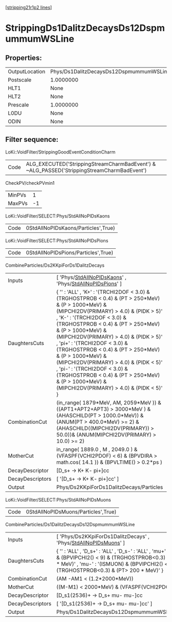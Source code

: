 [[stripping21r1p2 lines]](./stripping21r1p2-index)

# StrippingDs1DalitzDecaysDs12DspmummumWSLine

## Properties:

|                |                                                   |
|----------------|---------------------------------------------------|
| OutputLocation | Phys/Ds1DalitzDecaysDs12DspmummumWSLine/Particles |
| Postscale      | 1.0000000                                         |
| HLT1           | None                                              |
| HLT2           | None                                              |
| Prescale       | 1.0000000                                         |
| L0DU           | None                                              |
| ODIN           | None                                              |

## Filter sequence:

LoKi::VoidFilter/StrippingGoodEventConditionCharm

|      |                                                                                            |
|------|--------------------------------------------------------------------------------------------|
| Code | ALG_EXECUTED('StrippingStreamCharmBadEvent') & ~ALG_PASSED('StrippingStreamCharmBadEvent') |

CheckPV/checkPVmin1

|        |     |
|--------|-----|
| MinPVs | 1   |
| MaxPVs | -1  |

LoKi::VoidFilter/SELECT:Phys/StdAllNoPIDsKaons

|      |                                     |
|------|-------------------------------------|
| Code | 0StdAllNoPIDsKaons/Particles',True) |

LoKi::VoidFilter/SELECT:Phys/StdAllNoPIDsPions

|      |                                     |
|------|-------------------------------------|
| Code | 0StdAllNoPIDsPions/Particles',True) |

CombineParticles/Ds2KKpiForDs1DalitzDecays

|                  |                                                                                                                                                                                                                                                                                                                                                                                                                                                                                                                                                                              |
|------------------|------------------------------------------------------------------------------------------------------------------------------------------------------------------------------------------------------------------------------------------------------------------------------------------------------------------------------------------------------------------------------------------------------------------------------------------------------------------------------------------------------------------------------------------------------------------------------|
| Inputs           | [ 'Phys/[StdAllNoPIDsKaons](./stripping21r1p2-commonparticles-stdallnopidskaons)' , 'Phys/[StdAllNoPIDsPions](./stripping21r1p2-commonparticles-stdallnopidspions)' ]                                                                                                                                                                                                                                                                                                                                                                                                      |
| DaughtersCuts    | { '' : 'ALL' , 'K+' : '(TRCHI2DOF \< 3.0) & (TRGHOSTPROB \< 0.4) & (PT \> 250\*MeV) & (P \> 1000\*MeV) & (MIPCHI2DV(PRIMARY) \> 4.0) & (PIDK \> 5)' , 'K-' : '(TRCHI2DOF \< 3.0) & (TRGHOSTPROB \< 0.4) & (PT \> 250\*MeV) & (P \> 1000\*MeV) & (MIPCHI2DV(PRIMARY) \> 4.0) & (PIDK \> 5)' , 'pi+' : '(TRCHI2DOF \< 3.0) & (TRGHOSTPROB \< 0.4) & (PT \> 250\*MeV) & (P \> 1000\*MeV) & (MIPCHI2DV(PRIMARY) \> 4.0) & (PIDK \< 5)' , 'pi-' : '(TRCHI2DOF \< 3.0) & (TRGHOSTPROB \< 0.4) & (PT \> 250\*MeV) & (P \> 1000\*MeV) & (MIPCHI2DV(PRIMARY) \> 4.0) & (PIDK \< 5)' } |
| CombinationCut   | (in_range( 1879\*MeV, AM, 2059\*MeV )) & ((APT1+APT2+APT3) \> 3000\*MeV ) & (AHASCHILD(PT \> 1000.0\*MeV)) & (ANUM(PT \> 400.0\*MeV) \>= 2) & (AHASCHILD((MIPCHI2DV(PRIMARY)) \> 50.0))& (ANUM(MIPCHI2DV(PRIMARY) \> 10.0) \>= 2)                                                                                                                                                                                                                                                                                                                                            |
| MotherCut        | in_range( 1889.0 , M , 2049.0 ) & (VFASPF(VCHI2PDOF) \< 6) & (BPVDIRA \> math.cos( 14.1 )) & (BPVLTIME() \> 0.2\*ps )                                                                                                                                                                                                                                                                                                                                                                                                                                                        |
| DecayDescriptor  | [D_s+ -\> K+ K- pi+]cc                                                                                                                                                                                                                                                                                                                                                                                                                                                                                                                                                     |
| DecayDescriptors | [ '[D_s+ -\> K+ K- pi+]cc' ]                                                                                                                                                                                                                                                                                                                                                                                                                                                                                                                                             |
| Output           | Phys/Ds2KKpiForDs1DalitzDecays/Particles                                                                                                                                                                                                                                                                                                                                                                                                                                                                                                                                     |

LoKi::VoidFilter/SELECT:Phys/StdAllNoPIDsMuons

|      |                                     |
|------|-------------------------------------|
| Code | 0StdAllNoPIDsMuons/Particles',True) |

CombineParticles/Ds1DalitzDecaysDs12DspmummumWSLine

|                  |                                                                                                                                                                                                                        |
|------------------|------------------------------------------------------------------------------------------------------------------------------------------------------------------------------------------------------------------------|
| Inputs           | [ 'Phys/Ds2KKpiForDs1DalitzDecays' , 'Phys/[StdAllNoPIDsMuons](./stripping21r1p2-commonparticles-stdallnopidsmuons)' ]                                                                                               |
| DaughtersCuts    | { '' : 'ALL' , 'D_s+' : 'ALL' , 'D_s-' : 'ALL' , 'mu+' : '(ISMUON) & (BPVIPCHI2() \< 9) & (TRGHOSTPROB\<0.3) & (PT\> 200 \* MeV)' , 'mu-' : '(ISMUON) & (BPVIPCHI2() \< 9) & (TRGHOSTPROB\<0.3) & (PT\> 200 \* MeV)' } |
| CombinationCut   | (AM -AM1 \< (1.2\*2000\*MeV))                                                                                                                                                                                          |
| MotherCut        | ((M-M1) \< 2000\*MeV) & (VFASPF(VCHI2PDOF) \< 20)                                                                                                                                                                      |
| DecayDescriptor  | [D_s1(2536)+ -\> D_s+ mu- mu-]cc                                                                                                                                                                                     |
| DecayDescriptors | [ '[D_s1(2536)+ -\> D_s+ mu- mu-]cc' ]                                                                                                                                                                             |
| Output           | Phys/Ds1DalitzDecaysDs12DspmummumWSLine/Particles                                                                                                                                                                      |
